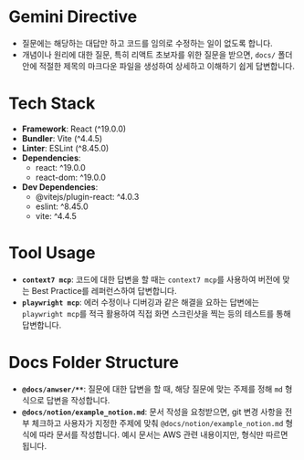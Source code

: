 # Gemini Directive

- 질문에는 해당하는 대답만 하고 코드를 임의로 수정하는 일이 없도록 합니다.
- 개념이나 원리에 대한 질문, 특히 리액트 초보자를 위한 질문을 받으면, `docs/` 폴더 안에 적절한 제목의 마크다운 파일을 생성하여 상세하고 이해하기 쉽게 답변합니다.

# Tech Stack

- **Framework**: React (^19.0.0)
- **Bundler**: Vite (^4.4.5)
- **Linter**: ESLint (^8.45.0)
- **Dependencies**:
  - react: ^19.0.0
  - react-dom: ^19.0.0
- **Dev Dependencies**:
  - @vitejs/plugin-react: ^4.0.3
  - eslint: ^8.45.0
  - vite: ^4.4.5

# Tool Usage

- **`context7 mcp`**: 코드에 대한 답변을 할 때는 `context7 mcp`를 사용하여 버전에 맞는 Best Practice를 레퍼런스하여 답변합니다.
- **`playwright mcp`**: 에러 수정이나 디버깅과 같은 해결을 요하는 답변에는 `playwright mcp`를 적극 활용하여 직접 화면 스크린샷을 찍는 등의 테스트를 통해 답변합니다.

# Docs Folder Structure

- **`@docs/anwser/**`**: 질문에 대한 답변을 할 때, 해당 질문에 맞는 주제를 정해 `md` 형식으로 답변을 작성합니다.
- **`@docs/notion/example_notion.md`**: 문서 작성을 요청받으면, git 변경 사항을 전부 체크하고 사용자가 지정한 주제에 맞춰 `@docs/notion/example_notion.md` 형식에 따라 문서를 작성합니다. 예시 문서는 AWS 관련 내용이지만, 형식만 따르면 됩니다.